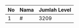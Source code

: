 | No | Nama            | Jumlah Level |
|----|-----------------|--------------|
| 1  | #    |    3209        |
